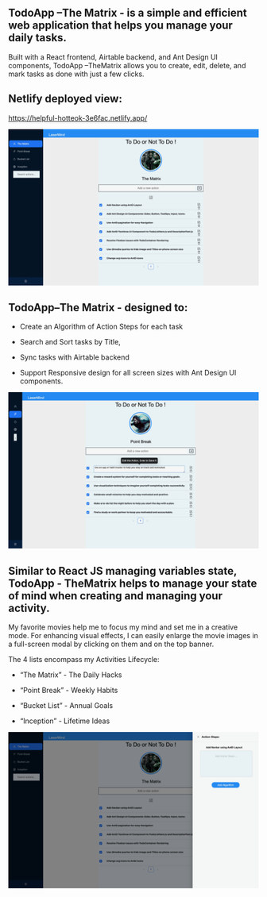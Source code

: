 ## TodoApp –The Matrix - is a simple and efficient web application that helps you manage your daily tasks.  

Built with a React frontend, Airtable backend, and Ant Design UI components, TodoApp –TheMatrix allows you to create, edit, delete, and mark tasks as done with just a few clicks. 

## Netlify deployed view:
https://helpful-hotteok-3e6fac.netlify.app/



<img alt="TodoApp-Matrix" src="/react-todo-app/src/UI/Images/TodoApp-TheMatrix.png" width="700px" >

## TodoApp–The Matrix - designed to: 

* Create an Algorithm of Action Steps  for each task 

* Search and Sort tasks by Title, 

* Sync tasks with Airtable backend 

* Support Responsive design for all screen sizes with Ant Design UI components.



<img alt="Task-Edit" src="/react-todo-app/src/UI/Images/PointBreak-Edit.png" width="700px" >

## Similar to React JS managing variables state, TodoApp - TheMatrix helps to manage your state of mind when creating and managing your activity.  

My favorite movies help me to focus my mind and set me in a creative mode.
For enhancing visual effects, I can easily enlarge the movie images in a full-screen modal by clicking on them and on the top banner.

 

The 4 lists encompass my Activities Lifecycle:  

* “The Matrix” - The Daily Hacks 

* “Point Break” - Weekly Habits 

* “Bucket List” - Annual Goals 

* “Inception” - Lifetime Ideas 



<img alt="Description-Edit" src="/react-todo-app/src/UI/Images/Description-Drawer.png" width="700px" >
